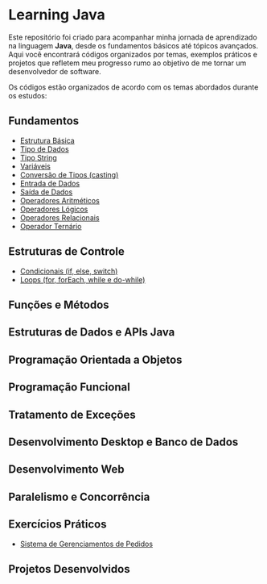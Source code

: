 # Learning Java

Este repositório foi criado para acompanhar minha jornada de aprendizado na linguagem **Java**, desde os fundamentos básicos até tópicos avançados. Aqui você encontrará códigos organizados por temas, exemplos práticos e projetos que refletem meu progresso rumo ao objetivo de me tornar um desenvolvedor de software.

Os códigos estão organizados de acordo com os temas abordados durante os estudos:

## Fundamentos

- [Estrutura Básica](/src/modulo1_fundamentos/EstruturaBasica.java) 
- [Tipo de Dados](/src/modulo1_fundamentos/DataTypes.java)
- [Tipo String](/src/modulo1_fundamentos/DataTypeString.java)
- [Variáveis](/src/modulo1_fundamentos/Variaveis.java)
- [Conversão de Tipos (casting)](/src/modulo1_fundamentos/Casting.java)
- [Entrada de Dados](/src/modulo1_fundamentos/EntradaDados.java)
- [Saída de Dados](/src/modulo1_fundamentos/SaidaDados.java)
- [Operadores Aritméticos](/src/modulo1_fundamentos/OperadoresAritmeticos.java)
- [Operadores Lógicos](/src/modulo1_fundamentos/OperadoresLogicos.java)
- [Operadores Relacionais](/src/modulo1_fundamentos/OperadoresRelacionais.java)
- [Operador Ternário](/src/modulo1_fundamentos/OperadorTernario.java)

## Estruturas de Controle

- [Condicionais (if, else, switch)](/src/modulo2_estruturas_de_controle/EstruturasCondicionais.java)
- [Loops (for, forEach, while e do-while)](/src/modulo2_estruturas_de_controle/EstruturasRepeticao.java)

## Funções e Métodos



## Estruturas de Dados e APIs Java



## Programação Orientada a Objetos



## Programação Funcional



## Tratamento de Exceções



## Desenvolvimento Desktop e Banco de Dados



## Desenvolvimento Web



## Paralelismo e Concorrência



## Exercícios Práticos

- [Sistema de Gerenciamentos de Pedidos](/src/exercicios/SistemaGerenciamentoPedidos.java)



## Projetos Desenvolvidos

